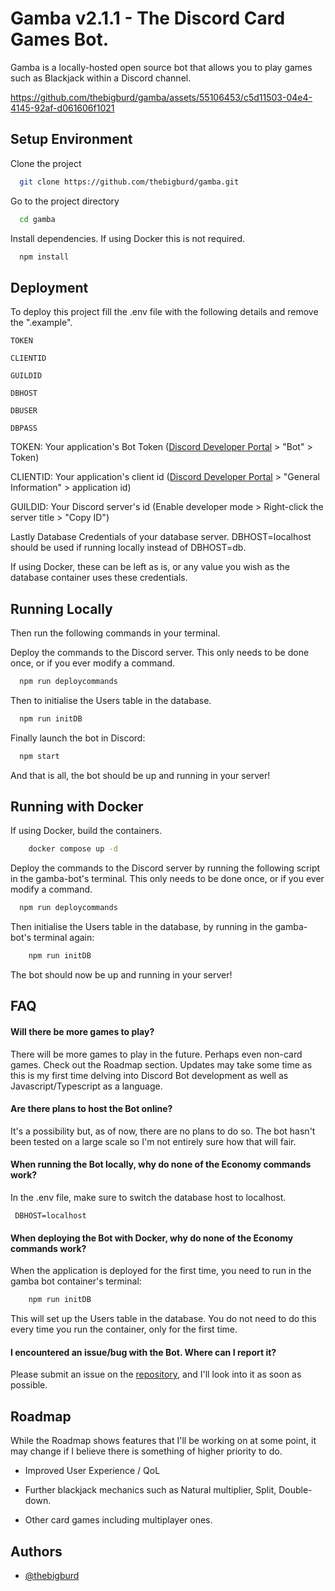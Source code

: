 
# Gamba v2.1.1 - The Discord Card Games Bot.

Gamba is a locally-hosted open source bot that allows you to play games such as Blackjack within a Discord channel. 


https://github.com/thebigburd/gamba/assets/55106453/c5d11503-04e4-4145-92af-d061606f1021


## Setup Environment

Clone the project

```bash
  git clone https://github.com/thebigburd/gamba.git
```

Go to the project directory

```bash
  cd gamba
```

Install dependencies. If using Docker this is not required.

```bash
  npm install
```


## Deployment

To deploy this project fill the .env file with the following details and remove the ".example".

`TOKEN`

`CLIENTID`

`GUILDID`

`DBHOST`

`DBUSER`

`DBPASS`

TOKEN: Your application's Bot Token ([Discord Developer Portal](https://discord.com/developers/applications) > "Bot" > Token)

CLIENTID: Your application's client id ([Discord Developer Portal](https://discord.com/developers/applications) > "General Information" > application id)

GUILDID: Your Discord server's id (Enable developer mode > Right-click the server title > "Copy ID")

Lastly Database Credentials of your database server. DBHOST=localhost should be used if running locally instead of DBHOST=db.

 If using Docker, these can be left as is, or any value you wish as the database container uses these credentials.

## Running Locally

Then run the following commands in your terminal.

Deploy the commands to the Discord server. This only needs to be done once, or if you ever modify a command.

```bash
  npm run deploycommands
```

Then to initialise the Users table in the database.

```bash
  npm run initDB
```

Finally launch the bot in Discord:

```bash
  npm start
```
And that is all, the bot should be up and running in your server!

## Running with Docker

If using Docker, build the containers.

```bash
    docker compose up -d
```
Deploy the commands to the Discord server by running the following script in the gamba-bot's terminal. This only needs to be done once, or if you ever modify a command.

```bash
  npm run deploycommands
```

Then initialise the Users table in the database, by running in the gamba-bot's terminal again:

```bash
    npm run initDB
```


The bot should now be up and running in your server!

## FAQ


#### Will there be more games to play?

There will be more games to play in the future. Perhaps even non-card games. Check out the Roadmap section. Updates may take some time as this is my first time delving into Discord Bot development as well as Javascript/Typescript as a language.


#### Are there plans to host the Bot online?

It's a possibility but, as of now, there are no plans to do so. The bot hasn't been tested on a large scale so I'm not entirely sure how that will fair.

#### When running the Bot locally, why do none of the Economy commands work?

In the .env file, make sure to switch the database host to localhost.

` DBHOST=localhost`

#### When deploying the Bot with Docker, why do none of the Economy commands work?

When the application is deployed for the first time, you need to run in the gamba bot container's terminal:

```bash
    npm run initDB
```

This will set up the Users table in the database. You do not need to do this every time you run the container, only for the first time.

#### I encountered an issue/bug with the Bot. Where can I report it?

Please submit an issue on the [repository](https://github.com/thebigburd/gamba/issues), and I'll look into it as soon as possible.

## Roadmap
While the Roadmap shows features that I'll be working on at some point, it may change if I believe there is something of higher priority to do.

- Improved User Experience / QoL

- Further blackjack mechanics such as Natural multiplier, Split, Double-down.

- Other card games including multiplayer ones.


## Authors

- [@thebigburd](https://github.com/thebigburd)

